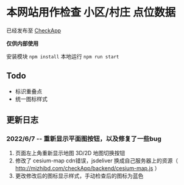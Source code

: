 # 本网站用作检查 小区/村庄 点位数据

已经发布至 [CheckApp](http://mizhibd.com/checkApp/)

**仅供内部使用**

安装模块 `npm install`
本地运行 `npm run start`

## Todo
- 标识重叠点
- 统一图标样式

## 更新日志

### 2022/6/7 -- 重新显示平面图按钮，以及修复了一些bug
1. 页面左上角重新显示地图 3D/2D 地图切换按钮
2. 修改了 cesium-map cdn错误，jsdeliver 换成自己服务器上的资源（ http://mizhibd.com/checkApp/backend/cesium-map.js ）
3. 更改修改后的图标显示样式，手动检查后的图标为蓝色